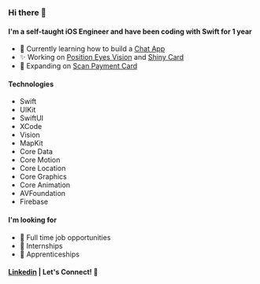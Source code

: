 ### Hi there 👋

#### I'm a self-taught iOS Engineer and have been coding with Swift for 1 year

- 📱 Currently learning how to build a [Chat App](https://github.com/carolineladouce/chat-app)
- ✨ Working on [Position Eyes Vision](https://github.com/carolineladouce/position-eyes-vision) and [Shiny Card](https://github.com/carolineladouce/shiny-card) 
- 🤳 Expanding on [Scan Payment Card](https://github.com/carolineladouce/scan-payment-card)


#### Technologies
- Swift
- UIKit
- SwiftUI
- XCode
- Vision
- MapKit
- Core Data
- Core Motion
- Core Location
- Core Graphics
- Core Animation
- AVFoundation
- Firebase

#### I'm looking for
- 🙌 Full time job opportunities
- 👏 Internships
- 💪 Apprenticeships



#### [Linkedin](https://www.linkedin.com/in/carolineladouce/) | Let's Connect! 🤝



<!-- 
I'm a self-taught iOS Engineer 

I've been coding with Swift for 1 year


Swift, UIKit, XCode, 
Core Data, Vision, AVFoundation, 
Core Motion, Core Location, MapKit, 
Core Graphics, Core Animation, Firebase

I'm looking for full time opportunities, internships, and apprenticeships





What technologies
What direction you want to go in iOS
What are you looking for (job, internship etc)
Put face on profile photo 
 
#### Projects
Here you can see my projects

##### [Chess Timer](https://github.com/carolineladouce/chess-timer)
Chess Timer description & image

<image src="./ChessTimerDemo.png" width="200" />


**carolineladouce/carolineladouce** is a ✨ _special_ ✨ repository because its `README.md` (this file) appears on your GitHub profile.

Here are some ideas to get you started:

- 🔭 I’m currently working on ...
- 🌱 I’m currently learning ...
- 👯 I’m looking to collaborate on ...
- 🤔 I’m looking for help with ...
- 💬 Ask me about ...
- 📫 How to reach me: ...
- 😄 Pronouns: ...
- ⚡ Fun fact: ...
-->
